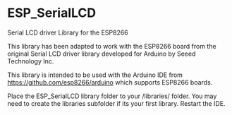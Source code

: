 # ESP_SerialLCD
Serial LCD driver Library for the ESP8266

This library has been adapted to work with the ESP8266 board 
from the original Serial LCD driver library developed for Arduino 
by Seeed Technology Inc.


This library is intended to be used with the Arduino IDE from https://github.com/esp8266/arduino which supports ESP8266 boards.

Place the ESP_SerialLCD library folder to your /libraries/ folder. You may need to create the libraries subfolder if its your first library. Restart the IDE.
